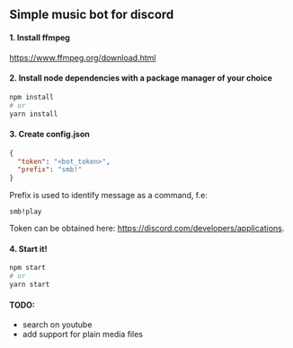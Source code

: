 ## Simple music bot for discord

#### 1. Install ffmpeg
https://www.ffmpeg.org/download.html

#### 2. Install node dependencies with a package manager of your choice
```bash
npm install
# or 
yarn install
```

#### 3. Create config.json
```json
{
  "token": "<bot_token>",
  "prefix": "smb!"
}
```
Prefix is used to identify message as a command, f.e:
```
smb!play
```

Token can be obtained here: https://discord.com/developers/applications.

#### 4. Start it!
```bash
npm start
# or
yarn start
```

#### TODO:
* search on youtube
* add support for plain media files
